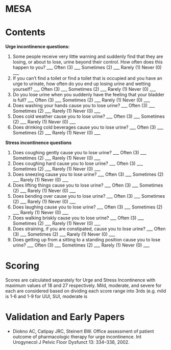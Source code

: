 # MESA #

# Contents #

**Urge incontinence questions:**
1. Some people receive very little warning and suddenly find that they are losing, or about to lose, urine beyond their control. How often does this happen to you? 
___ Often (3) ___ Sometimes (2) ___ Rarely (1) Never (0) ___
2. If you can’t find a toilet or find a toilet that is occupied and you have an urge to urinate, how often do you end up losing urine and wetting yourself? 
___ Often (3) ___ Sometimes (2) ___ Rarely (1) Never (0) ___
3. Do you lose urine when you suddenly have the feeling that your bladder is full?
___ Often (3) ___ Sometimes (2) ___ Rarely (1) Never (0) ___
4. Does washing your hands cause you to lose urine? 
___ Often (3) ___ Sometimes (2) ___ Rarely (1) Never (0) ___
5. Does cold weather cause you to lose urine? 
___ Often (3) ___ Sometimes (2) ___ Rarely (1) Never (0) ___
6. Does drinking cold beverages cause you to lose urine? 
___ Often (3) ___ Sometimes (2) ___ Rarely (1) Never (0) ___

**Stress incontinence questions**
1. Does coughing gently cause you to lose urine? 
___ Often (3) ___ Sometimes (2) ___ Rarely (1) Never (0) ___
2. Does coughing hard cause you to lose urine? 
___ Often (3) ___ Sometimes (2) ___ Rarely (1) Never (0) ___
3. Does sneezing cause you to lose urine? 
___ Often (3) ___ Sometimes (2) ___ Rarely (1) Never (0) ___
4. Does lifting things cause you to lose urine? 
___ Often (3) ___ Sometimes (2) ___ Rarely (1) Never (0) ___
5. Does bending over cause you to lose urine? 
___ Often (3) ___ Sometimes (2) ___ Rarely (1) Never (0) ___
6. Does laughing cause you to lose urine? 
___ Often (3) ___ Sometimes (2) ___ Rarely (1) Never (0) ___
7. Does walking briskly cause you to lose urine? 
___ Often (3) ___ Sometimes (2) ___ Rarely (1) Never (0) ___
8. Does straining, if you are constipated, cause you to lose urine? 
___ Often (3) ___ Sometimes (2) ___ Rarely (1) Never (0) ___
9. Does getting up from a sitting to a standing position cause you to lose urine?
___ Often (3) ___ Sometimes (2) ___ Rarely (1) Never (0) ___

# Scoring #

Scores are calculated separately for Urge and Stress Incontinence with maximum values of 18 and 27 respectively. Mild, moderate, and severe for each are considered based on dividing each score range into 3rds (e.g. mild is 1-6 and 1-9 for UUI, SUI, moderate is 



# Validation and Early Papers #


- Diokno AC, Catipay JRC, Steinert BW. Office assessment of patient outcome of pharmacologic therapy for urge incontinence. Int Urogynecol J Pelvic Floor Dysfunct 13: 334–338, 2002.